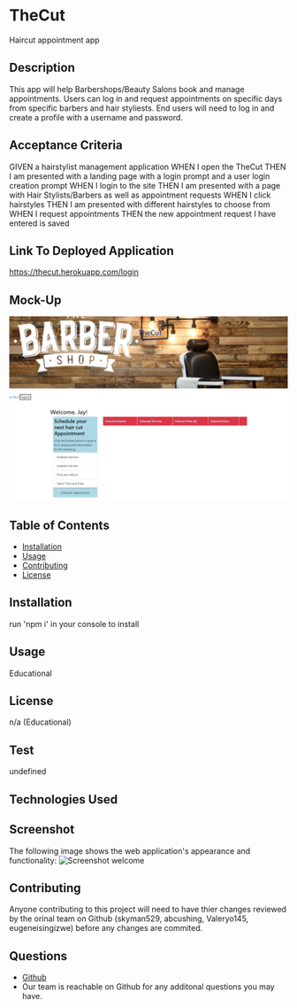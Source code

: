 # TheCut
Haircut appointment app

## Description
This app will help Barbershops/Beauty Salons book and manage appointments. Users can log in and request appointments on specific days from specific barbers and hair styliests. End users will need to log in and create a profile with a username and password.
  
## Acceptance Criteria

GIVEN a hairstylist management application
WHEN I open the TheCut
THEN I am presented with a landing page with a login prompt and a user login creation prompt
WHEN I login to the site
THEN I am presented with a page with Hair Stylists/Barbers as well as appointment requests
WHEN I click hairstyles
THEN I am presented with different hairstyles to choose from
WHEN I request appointments
THEN the new appointment request I have entered is saved

## Link To Deployed Application 
https://thecut.herokuapp.com/login

## Mock-Up

![Screenshot of my portfolio](./images/mock-up.png)

  
## Table of Contents
  * [Installation](#installation)
  * [Usage](#usage)
  * [Contributing](#contributing)
  * [License](#license)
  
## Installation
  run 'npm i' in your console to install
  
## Usage
Educational

## License
n/a (Educational)
   
## Test
undefined

## Technologies Used

## Screenshot

The following image shows the web application's appearance and functionality:
![Screenshot welcome](https://user-images.githubusercontent.com/110436164/204966790-375e7561-1c1a-4d56-b840-12b5a8c7c84e.png)



## Contributing
Anyone contributing to this project will need to have thier changes reviewed by the orinal team on Github (skyman529, abcushing, Valeryo145, eugeneisingizwe) before   any changes are commited.

 ## Questions
  * [Github](https://github.com/skyman529/TheCut)
  * Our team is reachable on Github for any additonal questions you may have.

